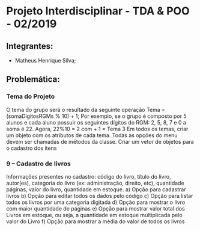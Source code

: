 # Projeto Interdisciplinar - TDA & POO - 02/2019

## Integrantes:

* Matheus Henrique Silva;

## Problemática:

### Tema do Projeto
O tema do grupo será o resultado da seguinte operação
Tema = (somaDigitosRGMs % 10) + 1;
Por exemplo, se o grupo é composto por 5 alunos e cada aluno possuir os seguintes dígitos do
RGM: 2, 5, 8, 7 e 0 a soma é 22. Agora, 22%10 = 2 com + 1 = Tema 3
Em todos os temas, criar um objeto com os atributos de cada tema. Todas as opções do menu
devem ser chamadas de métodos da classe. Criar um vetor de objetos para o cadastro dos itens

### 9 – Cadastro de livros
Informações presentes no cadastro: código do livro, título do livro, autor(es), categoria do
livro (ex: administração, direito, etc), quantidade páginas, valor do livro, quantidade em estoque.
    a) Opção para cadastrar livros
    b) Opção para editar todos os dados pelo código
    c) Opção para listar todos os livros por uma categoria digitada
    d) Opção para mostrar o livro com maior quantidade de páginas
    e) Opção para mostrar valor total dos Livros em estoque, ou seja, a quantidade em estoque
    multiplicada pelo valor do Livro
    f) Opção para mostrar a média do valor de todos os livros
